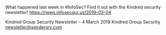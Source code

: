 What happened last week in #InfoSec? Find it out with the Kindred security newsletter!
https://news.infosecgur.us/2019-03-04

Kindred Group Security Newsletter - 4 March 2019
Kindred Group Security
newsletter@sendersrv.com
